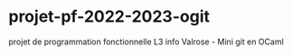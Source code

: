 # projet-pf-2022-2023-ogit
projet de programmation fonctionnelle L3 info Valrose - Mini git en OCaml